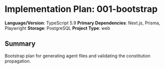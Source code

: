 # Implementation Plan: 001-bootstrap

**Language/Version**: TypeScript 5.9
**Primary Dependencies**: Next.js, Prisma, Playwright
**Storage**: PostgreSQL
**Project Type**: web

## Summary
Bootstrap plan for generating agent files and validating the constitution propagation.
